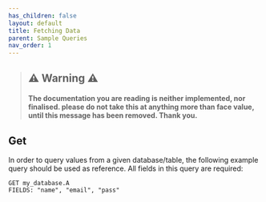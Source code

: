 ```yaml
---
has_children: false
layout: default
title: Fetching Data
parent: Sample Queries
nav_order: 1
---
```


> ## ⚠️ Warning ⚠️
> #### The documentation you are reading is neither implemented, nor finalised. please do not take this at anything more than face value, until this message has been removed. Thank you.

## Get
In order to query values from a given database/table, the following example query should be used as reference. All fields in this query are required:
```
GET my_database.A
FIELDS: "name", "email", "pass"
```
